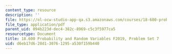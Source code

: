 ```yaml
---
content_type: resource
description: ''
file: https://ol-ocw-studio-app-qa.s3.amazonaws.com/courses/18-600-probability-and-random-variables-fall-2019/d6eb17d628d130761295a530f159b440_MIT18_600F19_Pset7.pdf
file_type: application/pdf
parent_uid: 094b223d-dec4-382c-8969-c5c3f5977ca5
resourcetype: Document
title: 18.600 Probability and Random Variables F2019, Problem Set 7
uid: d6eb17d6-28d1-3076-1295-a530f159b440
---
```

